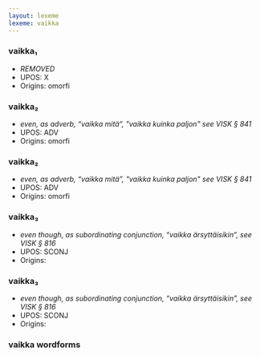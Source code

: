 ```yaml
---
layout: lexeme
lexeme: vaikka
---
```


###  vaikka₁

* _REMOVED_
* UPOS:  X
* Origins: omorfi 


###  vaikka₂

* _even, as adverb, “vaikka mitä“, "vaikka kuinka paljon" see VISK § 841_
* UPOS:  ADV
* Origins: omorfi 


###  vaikka₂

* _even, as adverb, “vaikka mitä”, "vaikka kuinka paljon" see VISK § 841_
* UPOS:  ADV
* Origins: omorfi 


###  vaikka₃

* _even though, as subordinating conjunction, “vaikka ärsyttäisikin“, see VISK § 816_
* UPOS:  SCONJ
* Origins: 


###  vaikka₃

* _even though, as subordinating conjunction, “vaikka ärsyttäisikin”, see VISK § 816_
* UPOS:  SCONJ
* Origins: 


### vaikka wordforms


